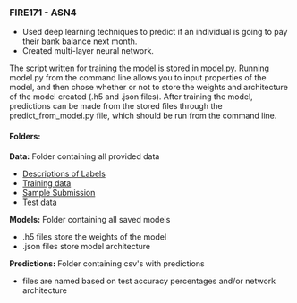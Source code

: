 ### FIRE171 - ASN4

- Used deep learning techniques to predict if an individual is going to pay their bank balance next month.
- Created multi-layer neural network.

The script written for training the model is stored in model.py. 
Running model.py from the command line allows you to input properties of the model, and then chose whether or not to store the weights and architecture of the model created (.h5 and .json files).
After training the model, predictions can be made from the stored files through the predict_from_model.py file, which should be run from the command line.

#### Folders:

**Data:** Folder containing all provided data
- [Descriptions of Labels](data/data-description.csv)
- [Training data](data/train.csv)
- [Sample Submission](data/sample-submission.csv)
- [Test data](data/test.csv)

**Models:** Folder containing all saved models
- .h5 files store the weights of the model
- .json files store model architecture

**Predictions:** Folder containing csv's with predictions
- files are named based on test accuracy percentages and/or network architecture
